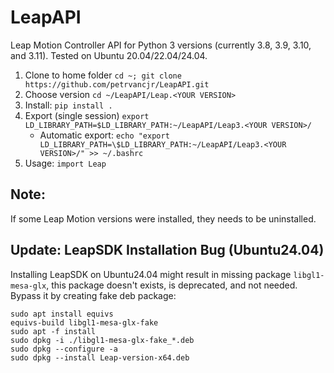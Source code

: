 # LeapAPI

Leap Motion Controller API for Python 3 versions (currently 3.8, 3.9, 3.10, and 3.11). Tested on Ubuntu 20.04/22.04/24.04.

1. Clone to home folder `cd ~; git clone https://github.com/petrvancjr/LeapAPI.git`
2. Choose version `cd ~/LeapAPI/Leap.<YOUR VERSION>`
3. Install: `pip install .`
4. Export (single session) `export LD_LIBRARY_PATH=$LD_LIBRARY_PATH:~/LeapAPI/Leap3.<YOUR VERSION>/`
	- Automatic export: `echo "export LD_LIBRARY_PATH=\$LD_LIBRARY_PATH:~/LeapAPI/Leap3.<YOUR VERSION>/" >> ~/.bashrc`
5. Usage: `import Leap`

## Note:

If some Leap Motion versions were installed, they needs to be uninstalled.

## Update: LeapSDK Installation Bug (Ubuntu24.04)

Installing LeapSDK on Ubuntu24.04 might result in missing package `libgl1-mesa-glx`, this package doesn't exists, is deprecated, and not needed. Bypass it by creating fake deb package:

```
sudo apt install equivs
equivs-build libgl1-mesa-glx-fake
sudo apt -f install
sudo dpkg -i ./libgl1-mesa-glx-fake_*.deb
sudo dpkg --configure -a
sudo dpkg --install Leap-version-x64.deb
```